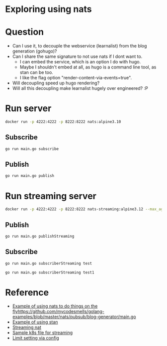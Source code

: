 # Exploring using nats

# Question
- Can I use it, to decouple the webservice (learnalist) from the blog generation (gohugo)?
- Can I share the same signature to not use nats if I dont want to.
    - I can embed the service, which is an option I do with hugo.
    - Maybe I shouldn't embed at all, as hugo is a command line tool, as stan can be too.
    - I like the flag option "render-content-via-events=true".
- Will decoupling speed up hugo rendering?
- Will all this decoupling make learnalist hugely over engineered? :P

# Run server
```sh
docker run -p 4222:4222 -p 8222:8222 nats:alpine3.10
```

## Subscribe
```sh
go run main.go subscribe
```

## Publish
```sh
go run main.go publish
```

# Run streaming server

```sh
docker run -p 4222:4222 -p 8222:8222 nats-streaming:alpine3.12 --max_age 10s
```

## Publish
```sh
go run main.go publishStreaming
```

## Subscribe
```sh
go run main.go subscriberStreaming test
```

```sh
go run main.go subscriberStreaming test1
```


# Reference
- [Example of using nats to do things on the fly]()https://github.com/mycodesmells/golang-examples/blob/master/nats/pubsub/blog-generator/main.go
- [Example of using stan](https://github.com/mycodesmells/golang-examples/blob/master/nats/streaming/watcher/main.go)
- [Streaming nat](https://github.com/nats-io/stan.go)
- [Sample k8s file for streaming](https://docs.nats.io/nats-on-kubernetes/minimal-setup)
- [Limit setting via config](https://docs.nats.io/nats-server/configuration#limits)

